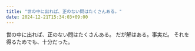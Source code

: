 ```yaml
---
title: "世の中に出れば、正のない問はたくさんある。"
date: 2024-12-21T15:34:03+09:00
---
```

世の中に出れば、正のない問はたくさんある。
だが解はある。事実だ。
それを得るためでも、十分だった。
